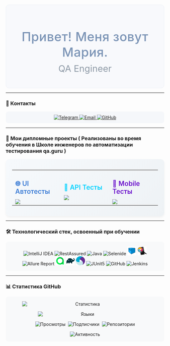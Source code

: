 <div align="center" style="background-color: #f8f9fc; padding: 20px; border-radius: 10px; border: 1px solid #eaeef5;">
  <h1 style="font-size: 2.5rem; color: #7a93b5; margin-bottom: 10px; font-weight: 500; letter-spacing: 0.5px;">Привет! Меня зовут Мария.</h1>
  <h2 style="font-size: 1.8rem; color: #8d99a6; margin-top: 0; font-weight: 400;">QA Engineer</h2>
</div>

---
### 📍 Контакты
<p align="center" style="background-color: #f5f7fa; padding: 10px; border-radius: 8px;">
  <a href="https://t.me/mariyalgri">
    <img src="https://img.shields.io/badge/-Telegram-8aa2c7?style=for-the-badge&logo=telegram&logoColor=white&labelColor=e8edf7" alt="Telegram">
  </a>
  <a href="mailto:panch-maria@yandex.ru">
    <img src="https://img.shields.io/badge/-Email-b88a8a?style=for-the-badge&logo=mail.ru&logoColor=white&labelColor=f7e8e8" alt="Email">
  </a>
  <a href="https://github.com/MariaLGri">
    <img src="https://img.shields.io/badge/-GitHub-9a8cb1?style=for-the-badge&logo=github&logoColor=white&labelColor=f0e8f7" alt="GitHub">
  </a>
</p>

---


### 🎯 Мои дипломные проекты ( Реализованы во время обучения в Школе инженеров по автоматизации тестирования qa.guru )
<div style="background: linear-gradient(135deg, #f6f9fc 0%, #eef2f5 100%); padding: 20px; border-radius: 12px; box-shadow: 0 4px 6px rgba(0,0,0,0.05);">

<table>
  <tr>
    <td width="33%" style="padding: 0 10px;">
      <h3 style="color: #3a7bd5; font-size: 1.3rem; margin-bottom: 12px; font-weight: 600;">🌐 UI Автотесты</h3>
      <a href="https://github.com/MariaLGri/UI_final_project">
        <img src="https://github-readme-stats.vercel.app/api/pin/?username=MariaLGri&repo=UI_final_project&theme=default&bg_color=f6f9fc&title_color=3a7bd5&text_color=2d3748&border_color=cbd5e0" />
      </a>
    </td>
    <td width="33%" style="padding: 0 10px;">
      <h3 style="color: #00d2ff; font-size: 1.3rem; margin-bottom: 12px; font-weight: 600;">🔌 API Тесты</h3>
      <a href="https://github.com/MariaLGri/Api_final_project">
        <img src="https://github-readme-stats.vercel.app/api/pin/?username=MariaLGri&repo=Api_final_project&theme=default&bg_color=f6f9fc&title_color=00d2ff&text_color=2d3748&border_color=cbd5e0" />
      </a>
    </td>
    <td width="33%" style="padding: 0 10px;">
      <h3 style="color: #6a11cb; font-size: 1.3rem; margin-bottom: 12px; font-weight: 600;">📱 Mobile Тесты</h3>
      <a href="https://github.com/MariaLGri/mobile_automation_final_project">
        <img src="https://github-readme-stats.vercel.app/api/pin/?username=MariaLGri&repo=mobile_automation_final_project&theme=default&bg_color=f6f9fc&title_color=6a11cb&text_color=2d3748&border_color=cbd5e0" />
      </a>
    </td>
  </tr>
</table>

</div>

---


### 🛠 Технологический стек, освоенный при обучении
<p align="center" style="background-color: #f8f9fa; padding: 15px; border-radius: 8px;">
  <img width="6%" title="IntelliJ IDEA" src="https://cdn.jsdelivr.net/gh/devicons/devicon/icons/intellij/intellij-original.svg">
  <img width="6%" title="RestAssured" src="https://avatars.githubusercontent.com/u/19369327?s=200&v=4">
  <img width="6%" title="Java" src="https://cdn.jsdelivr.net/gh/devicons/devicon/icons/java/java-original.svg">
  <img width="8%" title="Selenide" src="https://selenide.org/images/selenide-logo-big.png">
  <img width="6%" title="Selenoid" src="icon/Selenoid.svg">
  <img width="6%" title="Appium inspector" src="icon/appium_inspector.png">
  <img width="6%" title="Allure Report" src="https://avatars.githubusercontent.com/u/5879127?s=200&v=4">
  <img width="6%" title="Allure TestOps" src="icon/Allure_TO.svg">
  <img width="6%" title="Gradle" src="icon/Gradle.svg">
  <img width="6%" title="Appium" src="icon/Appium.svg">
  <img width="6%" title="JUnit5" src="https://junit.org/junit5/assets/img/junit5-logo.png">
  <img width="6%" title="GitHub" src="https://cdn.jsdelivr.net/gh/devicons/devicon/icons/github/github-original.svg">
  <img width="6%" title="Jenkins" src="https://cdn.jsdelivr.net/gh/devicons/devicon/icons/jenkins/jenkins-original.svg">
</p>

---

### 📊 Статистика GitHub

<div align="center" style="background-color: #f8f9fa; padding: 15px; border-radius: 8px;">

<!-- Основные графики -->
<div style="display: flex; flex-wrap: wrap; justify-content: center; gap: 15px; margin-bottom: 15px;">
  <img src="https://github-readme-stats.vercel.app/api?username=MariaLGri&show_icons=true&theme=default&title_color=4a6fa5&text_color=495057&icon_color=6e5494&border_color=dee2e6&bg_color=f8f9fa&hide_border=true&include_all_commits=true&count_private=true" alt="Статистика" width="400">
  
  <img src="https://github-readme-stats.vercel.app/api/top-langs/?username=MariaLGri&layout=compact&theme=default&title_color=4a6fa5&text_color=495057&border_color=dee2e6&bg_color=f8f9fa&hide_border=true&langs_count=5" alt="Языки" width="300">
</div>

<!-- Компактные счетчики в одну строку -->
<div style="display: flex; justify-content: center; gap: 8px; flex-wrap: wrap;">
  <img src="https://komarev.com/ghpvc/?username=MariaLGri&color=4a6fa5&style=flat-square&label=Views" alt="Просмотры">
  <img src="https://img.shields.io/github/followers/MariaLGri?color=6e5494&style=flat-square&label=Followers" alt="Подписчики">
  <img src="https://img.shields.io/badge/Repos-8-ff6b6b?style=flat-square" alt="Репозитории">
</div>

<!-- Streak статистика -->
<div style="margin-top: 15px;">
  <img src="https://streak-stats.demolab.com?user=MariaLGri&theme=default&border=dee2e6&background=f8f9fa&dates=6c757d&stroke=dee2e6&ring=4a6fa5&fire=ff6b6b&currStreakNum=495057&sideNums=495057&currStreakLabel=Streak" alt="Активность" width="400">
</div>

</div>
